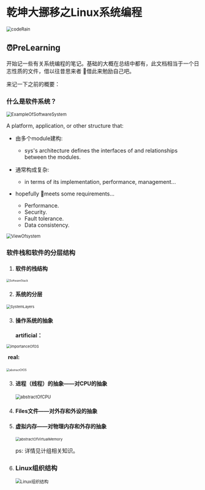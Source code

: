 # 乾坤大挪移之Linux系统编程

<img src="..\pictures\codeRain.gif" alt="codeRain" style="zoom:80%;" />

## :alarm_clock:PreLearning

开始记一些有关系统编程的笔记。基础的大概在总结中都有，此文档相当于一个日志性质的文件，借以往昔思来者 :full_moon_with_face:借此来勉励自己吧。

来记一下之前的概要：

### 什么是软件系统？

   <img src="..\pictures\ExampleSoftwareSys.jpg" alt="ExampleOfSoftwareSystem" style="zoom:80%;" />

   A platform, application, or other structure that:

   - 由多个module建构:
     - sys's architecture defines the interfaces of and relationships between the modules.

   - 通常构成复杂:
     - in terms of its implementation, performance, management...
   - hopefully :clown_face:meets some requirements...
     - Performance.
     - Security.
     - Fault tolerance.
     - Data consistency.

   

<img src="..\pictures\ViewOfSys.png" alt="ViewOfsystem" style="zoom:80%;" />

### 软件栈和软件的分层结构

1. #### **软件的栈结构**

<img src="..\pictures\SoftwareStack.png" alt="SoftwareStack" style="zoom:50%;float=left" />

2. #### **系统的分层**

<img src="..\pictures\SystemLayers.png" alt="SystemLayers" style="zoom:67%;" />

3. #### **操作系统的抽象**

   **artificial：**

<img src="..\pictures\importanceOfOS.png" alt="importanceOfOS" style="zoom:67%;" />

​	**real:**

​	<img src="..\pictures\abstractOfOS.png" alt="abstractOfOS" style="zoom: 50%;" />

3. #### **进程（线程）的抽象——对CPU的抽象**

   <img src="..\pictures\abstractOfCPU.png" alt="abstractOfCPU" style="zoom:80%;" />

4. #### **Files文件——对外存和外设的抽象**

5. #### **虚拟内存——对物理内存和外存的抽象**

   <img src="..\pictures\abstractOfVirtualMemory.png" alt="abstractOfVirtualMemory" style="zoom:67%;" />

   ps: 详情见计组相关知识。

6. ### **Linux组织结构**

   <img src="..\pictures\Linux组织结构.png" alt="Linux组织结构" style="zoom: 80%;" />